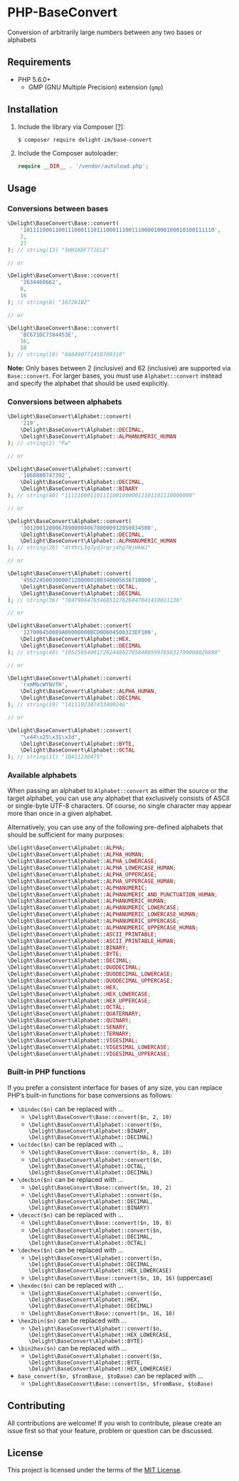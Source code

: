 # PHP-BaseConvert

Conversion of arbitrarily large numbers between any two bases or alphabets

## Requirements

 * PHP 5.6.0+
   * GMP (GNU Multiple Precision) extension (`gmp`)

## Installation

 1. Include the library via Composer [[?]](https://github.com/delight-im/Knowledge/blob/master/Composer%20(PHP).md):

    ```
    $ composer require delight-im/base-convert
    ```

 1. Include the Composer autoloader:

    ```php
    require __DIR__ . '/vendor/autoload.php';
    ```

## Usage

### Conversions between bases

```php
\Delight\BaseConvert\Base::convert(
    '101111000110011100011101110001110011100001000100010100111110',
    2,
    27
); // string(13) "5HH1KDF77JELE"

// or

\Delight\BaseConvert\Base::convert(
    '2634460662',
    8,
    16
); // string(8) "167261B2"

// or

\Delight\BaseConvert\Base::convert(
    'BC671DC7384453E',
    16,
    10
); // string(18) "848490771450709310"
```

**Note:** Only bases between 2 (inclusive) and 62 (inclusive) are supported via `Base::convert`. For larger bases, you must use `Alphabet::convert` instead and specify the alphabet that should be used explicitly.

### Conversions between alphabets

```php
\Delight\BaseConvert\Alphabet::convert(
    '219',
    \Delight\BaseConvert\Alphabet::DECIMAL,
    \Delight\BaseConvert\Alphabet::ALPHANUMERIC_HUMAN
); // string(2) "Fw"

// or

\Delight\BaseConvert\Alphabet::convert(
    '1068880747392',
    \Delight\BaseConvert\Alphabet::DECIMAL,
    \Delight\BaseConvert\Alphabet::BINARY
); // string(40) "1111100011011110010000011101101110000000"

// or

\Delight\BaseConvert\Alphabet::convert(
    '3012001200067890000406780000912050034500',
    \Delight\BaseConvert\Alphabet::DECIMAL,
    \Delight\BaseConvert\Alphabet::ALPHANUMERIC_HUMAN
); // string(26) "4tYhrL3q7ydJrqrj4hp7WjHkWJ"

// or

\Delight\BaseConvert\Alphabet::convert(
    '4562245003000071200000100340005636710000',
    \Delight\BaseConvert\Alphabet::OCTAL,
    \Delight\BaseConvert\Alphabet::DECIMAL
); // string(36) "784790447634685127626847041410011136"

// or

\Delight\BaseConvert\Alphabet::convert(
    '127000450089A00000000BCD00604500323EF100',
    \Delight\BaseConvert\Alphabet::HEX,
    \Delight\BaseConvert\Alphabet::DECIMAL
); // string(48) "105259540817262448627958480599765632799008026880"

// or

\Delight\BaseConvert\Alphabet::convert(
    'rxmMbcWYNVfH',
    \Delight\BaseConvert\Alphabet::ALPHA_HUMAN,
    \Delight\BaseConvert\Alphabet::DECIMAL
); // string(19) "1413192387433400246"

// or

\Delight\BaseConvert\Alphabet::convert(
    "\x44\x25\x31\x3d",
    \Delight\BaseConvert\Alphabet::BYTE,
    \Delight\BaseConvert\Alphabet::OCTAL
); // string(11) "10411230475"
```

### Available alphabets

When passing an alphabet to `Alphabet::convert` as either the source or the target alphabet, you can use any alphabet that exclusively consists of ASCII or single-byte UTF-8 characters. Of course, no single character may appear more than once in a given alphabet.

Alternatively, you can use any of the following pre-defined alphabets that should be sufficient for many purposes:

```php
\Delight\BaseConvert\Alphabet::ALPHA;
\Delight\BaseConvert\Alphabet::ALPHA_HUMAN;
\Delight\BaseConvert\Alphabet::ALPHA_LOWERCASE;
\Delight\BaseConvert\Alphabet::ALPHA_LOWERCASE_HUMAN;
\Delight\BaseConvert\Alphabet::ALPHA_UPPERCASE;
\Delight\BaseConvert\Alphabet::ALPHA_UPPERCASE_HUMAN;
\Delight\BaseConvert\Alphabet::ALPHANUMERIC;
\Delight\BaseConvert\Alphabet::ALPHANUMERIC_AND_PUNCTUATION_HUMAN;
\Delight\BaseConvert\Alphabet::ALPHANUMERIC_HUMAN;
\Delight\BaseConvert\Alphabet::ALPHANUMERIC_LOWERCASE;
\Delight\BaseConvert\Alphabet::ALPHANUMERIC_LOWERCASE_HUMAN;
\Delight\BaseConvert\Alphabet::ALPHANUMERIC_UPPERCASE;
\Delight\BaseConvert\Alphabet::ALPHANUMERIC_UPPERCASE_HUMAN;
\Delight\BaseConvert\Alphabet::ASCII_PRINTABLE;
\Delight\BaseConvert\Alphabet::ASCII_PRINTABLE_HUMAN;
\Delight\BaseConvert\Alphabet::BINARY;
\Delight\BaseConvert\Alphabet::BYTE;
\Delight\BaseConvert\Alphabet::DECIMAL;
\Delight\BaseConvert\Alphabet::DUODECIMAL;
\Delight\BaseConvert\Alphabet::DUODECIMAL_LOWERCASE;
\Delight\BaseConvert\Alphabet::DUODECIMAL_UPPERCASE;
\Delight\BaseConvert\Alphabet::HEX;
\Delight\BaseConvert\Alphabet::HEX_LOWERCASE;
\Delight\BaseConvert\Alphabet::HEX_UPPERCASE;
\Delight\BaseConvert\Alphabet::OCTAL;
\Delight\BaseConvert\Alphabet::QUATERNARY;
\Delight\BaseConvert\Alphabet::QUINARY;
\Delight\BaseConvert\Alphabet::SENARY;
\Delight\BaseConvert\Alphabet::TERNARY;
\Delight\BaseConvert\Alphabet::VIGESIMAL;
\Delight\BaseConvert\Alphabet::VIGESIMAL_LOWERCASE;
\Delight\BaseConvert\Alphabet::VIGESIMAL_UPPERCASE;
```

### Built-in PHP functions

If you prefer a consistent interface for bases of any size, you can replace PHP’s built-in functions for base conversions as follows:

 * `\bindec($n)` can be replaced with …
   * `\Delight\BaseConvert\Base::convert($n, 2, 10)`
   * `\Delight\BaseConvert\Alphabet::convert($n, \Delight\BaseConvert\Alphabet::BINARY, \Delight\BaseConvert\Alphabet::DECIMAL)`
 * `\octdec($n)` can be replaced with …
   * `\Delight\BaseConvert\Base::convert($n, 8, 10)`
   * `\Delight\BaseConvert\Alphabet::convert($n, \Delight\BaseConvert\Alphabet::OCTAL, \Delight\BaseConvert\Alphabet::DECIMAL)`
 * `\decbin($n)` can be replaced with …
   * `\Delight\BaseConvert\Base::convert($n, 10, 2)`
   * `\Delight\BaseConvert\Alphabet::convert($n, \Delight\BaseConvert\Alphabet::DECIMAL, \Delight\BaseConvert\Alphabet::BINARY)`
 * `\decoct($n)` can be replaced with …
   * `\Delight\BaseConvert\Base::convert($n, 10, 8)`
   * `\Delight\BaseConvert\Alphabet::convert($n, \Delight\BaseConvert\Alphabet::DECIMAL, \Delight\BaseConvert\Alphabet::OCTAL)`
 * `\dechex($n)` can be replaced with …
   * `\Delight\BaseConvert\Alphabet::convert($n, \Delight\BaseConvert\Alphabet::DECIMAL, \Delight\BaseConvert\Alphabet::HEX_LOWERCASE)`
   * `\Delight\BaseConvert\Base::convert($n, 10, 16)` (uppercase)
 * `\hexdec($n)` can be replaced with …
   * `\Delight\BaseConvert\Alphabet::convert($n, \Delight\BaseConvert\Alphabet::HEX, \Delight\BaseConvert\Alphabet::DECIMAL)`
   * `\Delight\BaseConvert\Base::convert($n, 16, 10)`
 * `\hex2bin($n)` can be replaced with …
   * `\Delight\BaseConvert\Alphabet::convert($n, \Delight\BaseConvert\Alphabet::HEX_LOWERCASE, \Delight\BaseConvert\Alphabet::BYTE)`
 * `\bin2hex($n)` can be replaced with …
   * `\Delight\BaseConvert\Alphabet::convert($n, \Delight\BaseConvert\Alphabet::BYTE, \Delight\BaseConvert\Alphabet::HEX_LOWERCASE)`
 * `base_convert($n, $fromBase, $toBase)` can be replaced with …
   * `\Delight\BaseConvert\Base::convert($n, $fromBase, $toBase)`

## Contributing

All contributions are welcome! If you wish to contribute, please create an issue first so that your feature, problem or question can be discussed.

## License

This project is licensed under the terms of the [MIT License](https://opensource.org/licenses/MIT).
